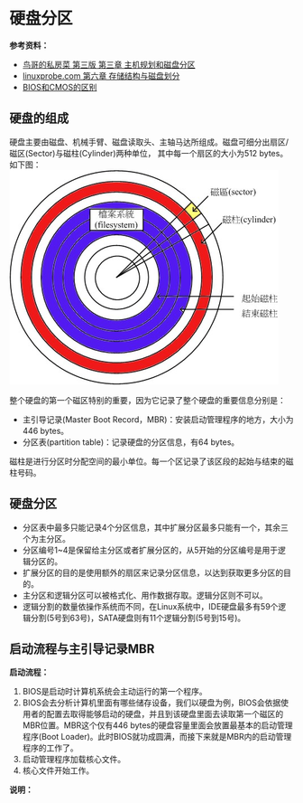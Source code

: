 # 硬盘分区
**参考资料：**
* [鸟哥的私房菜 第三版 第三章 主机规划和磁盘分区](http://vbird.dic.ksu.edu.tw/linux_basic/0130designlinux_2.php)
* [linuxprobe.com 第六章 存储结构与磁盘划分](http://www.linuxprobe.com/chapter06/#63)
* [BIOS和CMOS的区别](http://zhidao.baidu.com/link?url=CO_OhTibuoKfy0ZELdDFM0iwlhBIEVzcTzz_4vM0x__K0quIX3-FDYrnIXl8ER2zvOSr9D4QbQ3uWnKvl69f-a)

## 硬盘的组成

硬盘主要由磁盘、机械手臂、磁盘读取头、主轴马达所组成。磁盘可细分出扇区/磁区(Sector)与磁柱(Cylinder)两种单位， 其中每一个扇区的大小为512 bytes。如下图：
![硬盘的组成](harddisk.jpg)

整个硬盘的第一个磁区特别的重要，因为它记录了整个硬盘的重要信息分别是：

* 主引导记录(Master Boot Record，MBR)：安装启动管理程序的地方，大小为446 bytes。
* 分区表(partition table)：记录硬盘的分区信息，有64 bytes。

磁柱是进行分区时分配空间的最小单位。每一个区记录了该区段的起始与结束的磁柱号码。

## 硬盘分区
* 分区表中最多只能记录4个分区信息，其中扩展分区最多只能有一个，其余三个为主分区。
* 分区编号1~4是保留给主分区或者扩展分区的，从5开始的分区编号是用于逻辑分区的。
* 扩展分区的目的是使用额外的扇区来记录分区信息，以达到获取更多分区的目的。
* 主分区和逻辑分区可以被格式化、用作数据存取。逻辑分区则不可以。
* 逻辑分割的数量依操作系统而不同，在Linux系统中，IDE硬盘最多有59个逻辑分割(5号到63号)，SATA硬盘则有11个逻辑分割(5号到15号)。

## 启动流程与主引导记录MBR

**启动流程：**

1. BIOS是启动时计算机系统会主动运行的第一个程序。
2. BIOS会去分析计算机里面有哪些储存设备，我们以硬盘为例，BIOS会依据使用者的配置去取得能够启动的硬盘，并且到该硬盘里面去读取第一个磁区的MBR位置。MBR这个仅有446 bytes的硬盘容量里面会放置最基本的启动管理程序(Boot Loader)。此时BIOS就功成圆满，而接下来就是MBR内的启动管理程序的工作了。
3. 启动管理程序加载核心文件。
4. 核心文件开始工作。

**说明：**